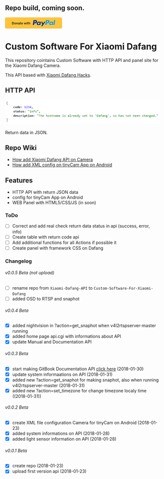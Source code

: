 ## Repo build, coming soon.

[![Donate with PayPal](/assets/donate.en.png)](https://paypal.me/kszere)

# Custom Software For Xiaomi Dafang
This repository cointains Custom Software with HTTP API and panel site for the Xiaomi Dafang Camera.

This API based with [Xiaomi Dafang Hacks](https://github.com/EliasKotlyar/Xiaomi-Dafang-Hacks).

## HTTP API
![API return data with JSON](/assets/api-return-json.png)

Return data in JSON.


## Repo Wiki
* [How add Xiaomi Dafang API on Camera](https://github.com/kszere/Xiaomi-Dafang-API/wiki/How-add-Xiaomi-Dafang-API-on-Camera)
* [How add XML config on tinyCam App on Android](https://github.com/kszere/Xiaomi-Dafang-API/wiki/How-add-XML-config-on-tinyCam-App-on-Android)

## Features
* HTTP API with return JSON data
* config for tinyCam App on Android
* WEB Panel with HTML5/CSS/JS \(in soon\)

### ToDo
* [ ] Correct and add real check return data status in api \(success, error, info\)
* [ ] Create table with return code api
* [ ] Add additional functions for all Actions if possible it
* [ ] Create panel with framework CSS on Dafang

### Changelog
###### v0.0.5 Beta (not upload)
* [ ] rename repo from `Xiaomi-Dafang-API` to `Custom-Software-For-Xiaomi-Dafang`
* [ ] added OSD to RTSP and snaphot

###### v0.0.4 Beta
* [x] added nightvision in ?action=get_snaphot when v4l2rtspserver-master running
* [x] added home page api.cgi with informations about API
* [x] update Manual and Documentation API

###### v0.0.3 Beta
* [x] start making GitBook Documentation API [click here](https://kszere.gitbooks.io/xiaomi-dafang-api/content/) \(2018-01-30\)
* [x] update system informaations on API \(2018-01-31\)
* [x] added new ?action=get_snaphot for making snaphot, also when running v4l2rtspserver-master \(2018-01-31\)
* [x] added new ?action=set_timezone for change timezone localy time (\(2018-01-31\))

###### v0.0.2 Beta
* [x] create XML file configuration Camera for tinyCam on Android \(2018-01-23\)
* [x] added system  informations on API \(2018-01-28\)
* [x] added light sensor information on API \(2018-01-28\)

###### v0.0.1 Beta
* [x] create repo \(2018-01-23\)
* [x] upload first version api \(2018-01-23\)
